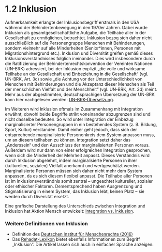 # 1.2 Inklusion

Aufmerksamkeit erlangte der Inklusionsbegriff erstmals in den USA während der Behindertenbewegung in den 1970er Jahren. Dabei wurde Inklusion als gesamtgesellschaftliche Aufgabe, die Teilhabe aller in der Gesellschaft zu ermöglichen, betrachtet. Inklusion bezog sich daher nicht ausschließlich auf die Personengruppe Menschen mit Behinderungen, sondern vielmehr auf alle Minderheiten (Senior\*innen, Personen mit Migrationshintergrund etc.). Inklusion und Diversität greifen gemäß dieses Inklusionsverständnisses folglich ineinander. Dies wird insbesondere durch die Ratifizierung der Behindertenrechtskonvention der Vereinten Nationen (UN-BRK) adressiert, bei der Inklusion explizit „die volle und wirksame Teilhabe an der Gesellschaft und Einbeziehung in die Gesellschaft“ (vgl. UN-BRK, Art. 3c) sowie „die Achtung vor der Unterschiedlichkeit von Menschen mit Behinderungen und die Akzeptanz dieser Menschen als Teil der menschlichen Vielfalt und der Menschheit“ (vgl. UN-BRK, Art. 3d) meint. Mehr aus der abgestimmten, deutschsprachigen Übersetzung der UN-BRK kann hier nachgelesen werden: [UN-BRK-Übersetzung](https://www.bmas.de/SharedDocs/Downloads/DE/Teilhabe/uebereinkommen-ueber-die-rechte-behinderter-menschen.pdf).

Im Weiteren wird Inklusion oftmals im Zusammenhang mit Integration erwähnt, obwohl beide Begriffe strikt voneinander abzugrenzen sind und nicht dasselbe bedeuten. So wird unter Integration der Einbezug marginalisierter Personengruppen in ein bestehendes System (z. B. Bildung, Sport, Kultur) verstanden. Damit einher geht jedoch, dass sich der entsprechende marginalisierte Personenkreis dem System anpassen muss, um an diesem teilhaben zu können. Integration setzt daher das „Anderssein“ und den Ausschluss der marginalisierten Personen voraus. Außerdem wird nur dann von einer erfolgreichen Integration gesprochen, wenn sich die Minderheit der Mehrheit anpasst. Dieses Verständnis wird durch Inklusion abgelehnt, indem marginalisierte Personen in ihrer (kulturellen, sozialen) Vielfalt anerkannt und wertgeschätzt werden. Marginalisierte Personen müssen sich daher nicht mehr dem System anpassen, da es sich diesem flexibel anpasst. Die Teilhabe aller Personen ist im Inklusionsverständnis somit zentral – ungeachtet kultureller, sozialer oder ethischer Faktoren. Dementsprechend haben Ausgrenzung und Stigmatisierung in einem System, das Inklusion lebt, keinen Platz – sie werden durch Diversität ersetzt.

Eine grafische Darstellung des Unterschieds zwischen Integration und Inklusion hat Aktion Mensch entwickelt: [Integration vs. Inklusion](https://www.aktion-mensch.de/dafuer-stehen-wir/was-ist-inklusion).

### Weitere Definitionen von Inklusion

* Definition des [Deutschen Institut für Menschenrechte (2016)](https://www.institut-fuer-menschenrechte.de/publikationen/detail/was-ist-inklusion)
* Das [Rehadat-Lexikon](https://www.rehadat.de/lexikon/Lex-Inklusion/) bietet ebenfalls Informationen zum Begriff „Inklusion“. Die Artikel lassen sich auch in einfacher Sprache anzeigen.
